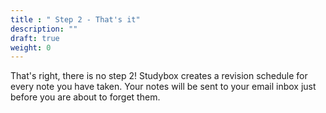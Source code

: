 ```yaml
---
title : " Step 2 - That's it"
description: ""
draft: true
weight: 0
---
```


That's right, there is no step 2! Studybox creates a revision schedule for every note you have taken. Your notes will be sent to your email inbox just before you are about to forget them.